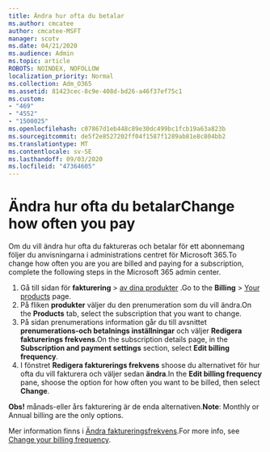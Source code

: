 ```yaml
---
title: Ändra hur ofta du betalar
ms.author: cmcatee
author: cmcatee-MSFT
manager: scotv
ms.date: 04/21/2020
ms.audience: Admin
ms.topic: article
ROBOTS: NOINDEX, NOFOLLOW
localization_priority: Normal
ms.collection: Adm_O365
ms.assetid: 81423cec-8c9e-408d-bd26-a46f37ef75c1
ms.custom:
- "469"
- "4552"
- "1500025"
ms.openlocfilehash: c07867d1eb448c89e30dc499bc1fcb19a63a823b
ms.sourcegitcommit: de5f2e8527202ff04f1587f1289ab81e8c804bb2
ms.translationtype: MT
ms.contentlocale: sv-SE
ms.lasthandoff: 09/03/2020
ms.locfileid: "47364605"
---
```

# <a name="change-how-often-you-pay"></a><span data-ttu-id="989b8-102">Ändra hur ofta du betalar</span><span class="sxs-lookup"><span data-stu-id="989b8-102">Change how often you pay</span></span>

<span data-ttu-id="989b8-103">Om du vill ändra hur ofta du faktureras och betalar för ett abonnemang följer du anvisningarna i administrations centret för Microsoft 365.</span><span class="sxs-lookup"><span data-stu-id="989b8-103">To change how often you are you are billed and paying for a subscription, complete the following steps in the Microsoft 365 admin center.</span></span>

1. <span data-ttu-id="989b8-104">Gå till sidan för **fakturering**  >  [av dina produkter](https://go.microsoft.com/fwlink/p/?linkid=842054) .</span><span class="sxs-lookup"><span data-stu-id="989b8-104">Go to the **Billing** > [Your products](https://go.microsoft.com/fwlink/p/?linkid=842054) page.</span></span>
2. <span data-ttu-id="989b8-105">På fliken **produkter** väljer du den prenumeration som du vill ändra.</span><span class="sxs-lookup"><span data-stu-id="989b8-105">On the **Products** tab, select the subscription that you want to change.</span></span> 
3. <span data-ttu-id="989b8-106">På sidan prenumerations information går du till avsnittet **prenumerations-och betalnings inställningar** och väljer **Redigera fakturerings frekvens**.</span><span class="sxs-lookup"><span data-stu-id="989b8-106">On the subscription details page, in the **Subscription and payment settings** section, select **Edit billing frequency**.</span></span>
4. <span data-ttu-id="989b8-107">I fönstret **Redigera fakturerings frekvens** shoose du alternativet för hur ofta du vill fakturera och väljer sedan **ändra**.</span><span class="sxs-lookup"><span data-stu-id="989b8-107">In the **Edit billing frequency** pane, shoose the option for how often you want to be billed, then select **Change**.</span></span>

<span data-ttu-id="989b8-108">**Obs!** månads-eller års fakturering är de enda alternativen.</span><span class="sxs-lookup"><span data-stu-id="989b8-108">**Note**: Monthly or Annual billing are the only options.</span></span>

<span data-ttu-id="989b8-109">Mer information finns i [Ändra faktureringsfrekvens](https://docs.microsoft.com/microsoft-365/commerce/billing-and-payments/change-payment-frequency).</span><span class="sxs-lookup"><span data-stu-id="989b8-109">For more info, see [Change your billing frequency](https://docs.microsoft.com/microsoft-365/commerce/billing-and-payments/change-payment-frequency).</span></span>
